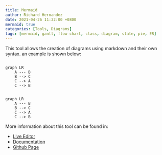 ```yaml
---
title: Mermaid
author: Richard Hernandez
date: 2021-04-26 11:32:00 +0800 
mermaid: true
categories: [Tools, Diagrams]
tags: [mermaid, gantt, flow chart, class, diagram, state, pie, ER]
---
```


This tool allows the creation of diagrams using markdown and their own syntax. an example is shown below:


```mermaid 

graph LR
    A --- B
    B --> C
    C --> A
    C --> B
    
```

<!-- This is the example -->
```text
graph LR
    A --- B
    B --> C
    C --> A
    C --> B
```

More information about this tool can be found in:  

* [Live Editor](https://mermaid-js.github.io/mermaid-live-editor/)
* [Documentation](https://mermaid-js.github.io/mermaid/#/n00b-syntaxReference)
* [Github Page](https://github.com/mermaid-js/mermaid)